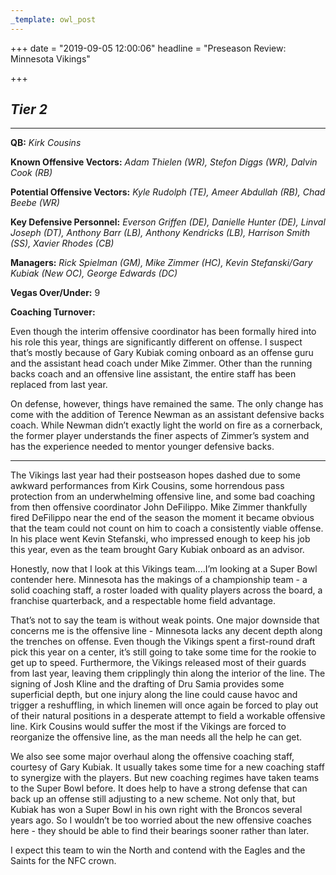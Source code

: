 ```yaml
---
_template: owl_post
---
```


+++
date = "2019-09-05 12:00:06"
headline = "Preseason Review: Minnesota Vikings"

+++
## **_Tier 2_**

***

**QB:** _Kirk Cousins_

**Known Offensive Vectors:** _Adam Thielen (WR), Stefon Diggs (WR), Dalvin Cook (RB)_

**Potential Offensive Vectors:** _Kyle Rudolph (TE), Ameer Abdullah (RB), Chad Beebe (WR)_

**Key Defensive Personnel:** _Everson Griffen (DE), Danielle Hunter (DE), Linval Joseph (DT), Anthony Barr (LB), Anthony Kendricks (LB), Harrison Smith (SS), Xavier Rhodes (CB)_

**Managers:** _Rick Spielman (GM), Mike Zimmer (HC), Kevin Stefanski/Gary Kubiak (New OC), George Edwards (DC)_

**Vegas Over/Under:** 9

**Coaching Turnover:**

Even though the interim offensive coordinator has been formally hired into his role this year, things are significantly different on offense. I suspect that’s mostly because of Gary Kubiak coming onboard as an offense guru and the assistant head coach under Mike Zimmer. Other than the running backs coach and an offensive line assistant, the entire staff has been replaced from last year.

On defense, however, things have remained the same. The only change has come with the addition of Terence Newman as an assistant defensive backs coach. While Newman didn’t exactly light the world on fire as a cornerback, the former player understands the finer aspects of Zimmer’s system and has the experience needed to mentor younger defensive backs.

***

The Vikings last year had their postseason hopes dashed due to some awkward performances from Kirk Cousins, some horrendous pass protection from an underwhelming offensive line, and some bad coaching from then offensive coordinator John DeFilippo. Mike Zimmer thankfully fired DeFilippo near the end of the season the moment it became obvious that the team could not count on him to coach a consistently viable offense. In his place went Kevin Stefanski, who impressed enough to keep his job this year, even as the team brought Gary Kubiak onboard as an advisor.

Honestly, now that I look at this Vikings team....I’m looking at a Super Bowl contender here. Minnesota has the makings of a championship team - a solid coaching staff, a roster loaded with quality players across the board, a franchise quarterback, and a respectable home field advantage.

That’s not to say the team is without weak points. One major downside that concerns me is the offensive line - Minnesota lacks any decent depth along the trenches on offense. Even though the Vikings spent a first-round draft pick this year on a center, it’s still going to take some time for the rookie to get up to speed. Furthermore, the Vikings released most of their guards from last year, leaving them cripplingly thin along the interior of the line. The signing of Josh Kline and the drafting of Dru Samia provides some superficial depth, but one injury along the line could cause havoc and trigger a reshuffling, in which linemen will once again be forced to play out of their natural positions in a desperate attempt to field a workable offensive line. Kirk Cousins would suffer the most if the Vikings are forced to reorganize the offensive line, as the man needs all the help he can get.

We also see some major overhaul along the offensive coaching staff, courtesy of Gary Kubiak. It usually takes some time for a new coaching staff to synergize with the players. But new coaching regimes have taken teams to the Super Bowl before. It does help to have a strong defense that can back up an offense still adjusting to a new scheme. Not only that, but Kubiak has won a Super Bowl in his own right with the Broncos several years ago. So I wouldn’t be too worried about the new offensive coaches here - they should be able to find their bearings sooner rather than later.

I expect this team to win the North and contend with the Eagles and the Saints for the NFC crown.
